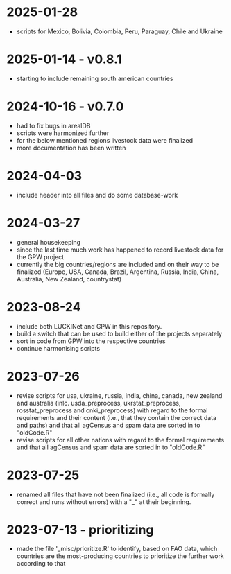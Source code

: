 # 2025-01-28

- scripts for Mexico, Bolivia, Colombia, Peru, Paraguay, Chile and Ukraine

# 2025-01-14 - v0.8.1

- starting to include remaining south american countries

# 2024-10-16 - v0.7.0

- had to fix bugs in arealDB
- scripts were harmonized further
- for the below mentioned regions livestock data were finalized
- more documentation has been written 

# 2024-04-03

- include header into all files and do some database-work

# 2024-03-27

- general housekeeping
- since the last time much work has happened to record livestock data for the GPW project
- currently the big countries/regions are included and on their way to be finalized (Europe, USA, Canada, Brazil, Argentina, Russia, India, China, Australia, New Zealand, countrystat)

# 2023-08-24

- include both LUCKINet and GPW in this repository.
- build a switch that can be used to build either of the projects separately
- sort in code from GPW into the respective countries
- continue harmonising scripts

# 2023-07-26

- revise scripts for usa, ukraine, russia, india, china, canada, new zealand and australia (inlc. usda_preprocess, ukrstat_preprocess, rosstat_preprocess and cnki_preprocess) with regard to the formal requirements and their content (i.e., that they contain the correct data and paths) and that all agCensus and spam data are sorted in to "oldCode.R"
- revise scripts for all other nations with regard to the formal requirements and that all agCensus and spam data are sorted in to "oldCode.R"

# 2023-07-25

- renamed all files that have not been finalized (i.e., all code is formally correct and runs without errors) with a "_" at their beginning.

# 2023-07-13 - prioritizing

- made the file '_misc/prioritize.R' to identify, based on FAO data, which countries are the most-producing countries to prioritize the further work according to that
